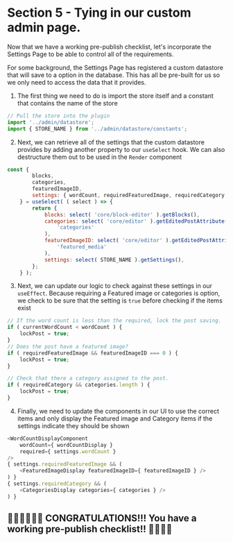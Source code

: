 
# Section  5 - Tying in our custom admin page.

Now that we have a working pre-publish checklist, let's incorporate the Settings Page to be able to control all of the requirements.

For some background, the Settings Page has registered a custom datastore that will save to a option in the database. This has all be pre-built for us so we only need to access the data that it provides.

1. The first thing we need to do is import the store itself and a constant that contains the name of the store
```javascript
// Pull the store into the plugin
import '../admin/datastore';
import { STORE_NAME } from '../admin/datastore/constants';
```
2. Next, we can retrieve all of the settings that the custom datastore provides by adding another property to our `useSelect` hook. We can also destructure them out to be used in the `Render` component
```javascript
const {
		blocks,
		categories,
		featuredImageID,
		settings: { wordCount, requiredFeaturedImage, requiredCategory },
	} = useSelect( ( select ) => {
		return {
			blocks: select( 'core/block-editor' ).getBlocks(),
			categories: select( 'core/editor' ).getEditedPostAttribute(
				'categories'
			),
			featuredImageID: select( 'core/editor' ).getEditedPostAttribute(
				'featured_media'
			),
			settings: select( STORE_NAME ).getSettings(),
		};
	} );
```

3. Next, we can update our logic to check against these settings in our `useEffect`. Because requiring a Featured image or categories is option, we check to be sure that the setting is `true` before checking if the items exist
```javascript
// If the word count is less than the required, lock the post saving.
if ( currentWordCount < wordCount ) {
	lockPost = true;
}
// Does the post have a featured image?
if ( requiredFeaturedImage && featuredImageID === 0 ) {
	lockPost = true;
}

// Check that there a category assigned to the post.
if ( requiredCategory && categories.length ) {
	lockPost = true;
}
```

4. Finally, we need to update the components in our UI to use the correct items and only display the Featured image and Category items if the settings indicate they should be shown
```javascript
<WordCountDisplayComponent
	wordCount={ wordCountDisplay }
	required={ settings.wordCount }
/>
{ settings.requiredFeaturedImage && (
	<FeaturedImageDisplay featuredImageID={ featuredImageID } />
) }
{ settings.requiredCategory && (
	<CategoriesDisplay categories={ categories } />
) }
```

## 🎉🎉🎉🎉🎉🎉 **CONGRATULATIONS!!! You have a working pre-publish checklist!!** 🎉🎉🎉🎉
